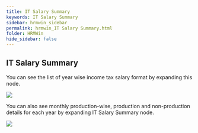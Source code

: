 ```yaml
---
title: IT Salary Summary
keywords: IT Salary Summary
sidebar: hrmwin_sidebar
permalink: hrmwin_IT Salary Summary.html
folder: HRMWin   
hide_sidebar: false
---
```


## IT Salary Summary

You can see the list of year wise income tax salary format by expanding this node.

![](http://docs.risersoft.com/hrmnirvana/ImagesExt/image8_39.jpg)



You can also see monthly production-wise, production and non-production details for each year by expanding IT Salary Summary node.

![](http://docs.risersoft.com/hrmnirvana/ImagesExt/image8_40.jpg)
